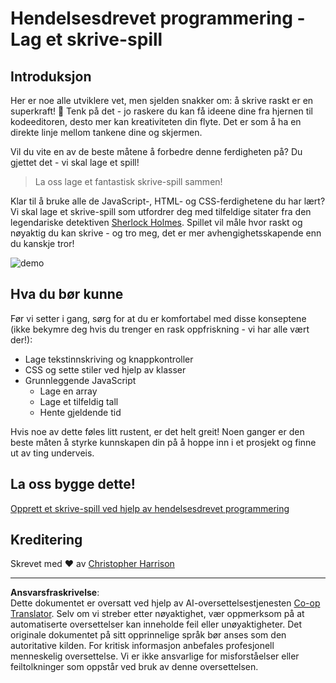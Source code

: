 <!--
CO_OP_TRANSLATOR_METADATA:
{
  "original_hash": "5adea7059676fcdb1b546ccd54c956c2",
  "translation_date": "2025-10-23T22:34:14+00:00",
  "source_file": "4-typing-game/README.md",
  "language_code": "no"
}
-->
# Hendelsesdrevet programmering - Lag et skrive-spill

## Introduksjon

Her er noe alle utviklere vet, men sjelden snakker om: å skrive raskt er en superkraft! 🚀 Tenk på det - jo raskere du kan få ideene dine fra hjernen til kodeeditoren, desto mer kan kreativiteten din flyte. Det er som å ha en direkte linje mellom tankene dine og skjermen.

Vil du vite en av de beste måtene å forbedre denne ferdigheten på? Du gjettet det - vi skal lage et spill!

> La oss lage et fantastisk skrive-spill sammen!

Klar til å bruke alle de JavaScript-, HTML- og CSS-ferdighetene du har lært? Vi skal lage et skrive-spill som utfordrer deg med tilfeldige sitater fra den legendariske detektiven [Sherlock Holmes](https://en.wikipedia.org/wiki/Sherlock_Holmes). Spillet vil måle hvor raskt og nøyaktig du kan skrive - og tro meg, det er mer avhengighetsskapende enn du kanskje tror!

![demo](../../../4-typing-game/images/demo.gif)

## Hva du bør kunne

Før vi setter i gang, sørg for at du er komfortabel med disse konseptene (ikke bekymre deg hvis du trenger en rask oppfriskning - vi har alle vært der!):

- Lage tekstinnskriving og knappkontroller
- CSS og sette stiler ved hjelp av klasser  
- Grunnleggende JavaScript
  - Lage en array
  - Lage et tilfeldig tall
  - Hente gjeldende tid

Hvis noe av dette føles litt rustent, er det helt greit! Noen ganger er den beste måten å styrke kunnskapen din på å hoppe inn i et prosjekt og finne ut av ting underveis.

## La oss bygge dette!

[Opprett et skrive-spill ved hjelp av hendelsesdrevet programmering](./typing-game/README.md)

## Kreditering

Skrevet med ♥️ av [Christopher Harrison](http://www.twitter.com/geektrainer)

---

**Ansvarsfraskrivelse**:  
Dette dokumentet er oversatt ved hjelp av AI-oversettelsestjenesten [Co-op Translator](https://github.com/Azure/co-op-translator). Selv om vi streber etter nøyaktighet, vær oppmerksom på at automatiserte oversettelser kan inneholde feil eller unøyaktigheter. Det originale dokumentet på sitt opprinnelige språk bør anses som den autoritative kilden. For kritisk informasjon anbefales profesjonell menneskelig oversettelse. Vi er ikke ansvarlige for misforståelser eller feiltolkninger som oppstår ved bruk av denne oversettelsen.